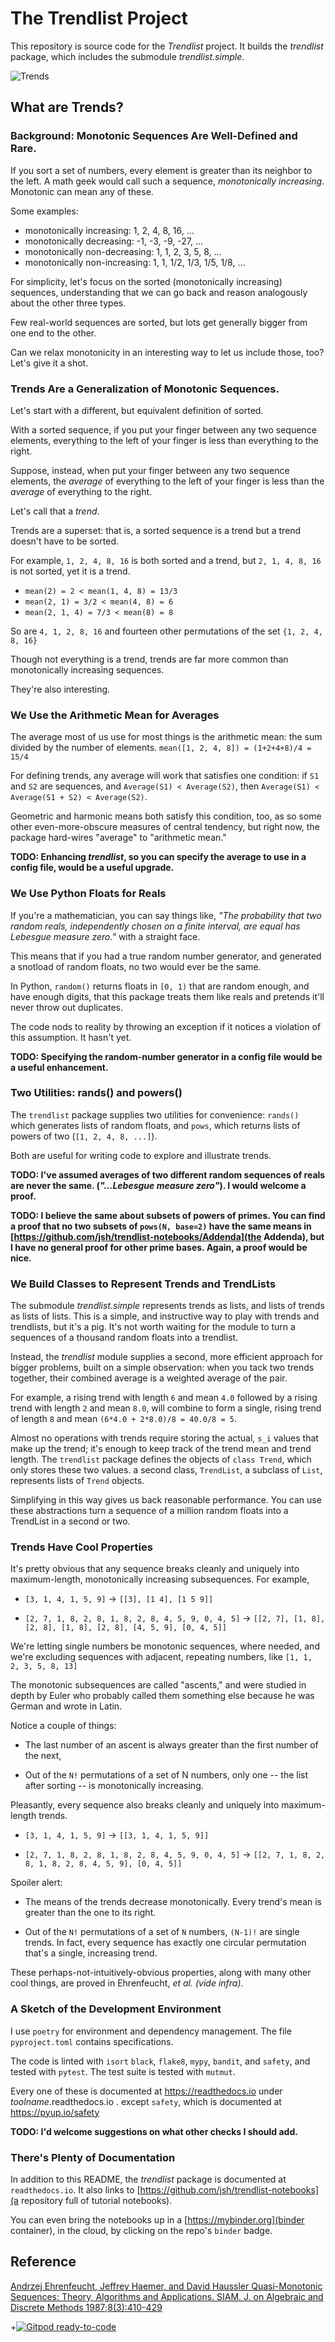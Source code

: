 # The Trendlist Project

This repository is source code for the *Trendlist* project.
It builds the *trendlist* package, which includes the submodule *trendlist.simple*.

![Trends](2020_google_trends.png) <!--- https://imgs.xkcd.com/comics/2020_google_trends.png --->


## What are Trends?

### Background: Monotonic Sequences Are Well-Defined and Rare.

If you sort a set of numbers, every element is greater than its neighbor to the left.
A math geek would call such a sequence, *monotonically increasing*.
Monotonic can mean any of these.

Some examples:

* monotonically increasing: 1, 2, 4, 8, 16, ...
* monotonically decreasing: -1, -3, -9, -27, ...
* monotonically non-decreasing: 1, 1, 2, 3, 5, 8, ...
* monotonically non-increasing: 1, 1, 1/2, 1/3, 1/5, 1/8, ...

For simplicity, let's focus on the sorted (monotonically increasing) sequences, understanding that we can go back and reason analogously about the other three types.

Few real-world sequences are sorted, but lots get generally bigger from one end to the other.

Can we relax monotonicity in an interesting way to let us include those, too?
Let's give it a shot.

### Trends Are a Generalization of Monotonic Sequences.

Let's start with a different, but equivalent definition of sorted.

With a sorted sequence, if you put your finger between any two sequence elements, everything to the left of your finger is less than everything to the right.

Suppose, instead, when put your finger between any two sequence elements,
the *average* of everything to the left of your finger is less than the *average* of everything to the right.

Let's call that a *trend*.

Trends are a superset:
that is, a sorted sequence is a trend
but a trend doesn't have to be sorted.

For example, `1, 2, 4, 8, 16` is both sorted and a trend,
but `2, 1, 4, 8, 16` is not sorted, yet it is a trend.
* `mean(2) = 2 < mean(1, 4, 8) = 13/3`
* `mean(2, 1) = 3/2 < mean(4, 8) = 6`
* `mean(2, 1, 4) = 7/3 < mean(8) = 8`

So are `4, 1, 2, 8, 16` and fourteen other permutations of the set `{1, 2, 4, 8, 16}`

Though not everything is a trend, trends are far more common than monotonically increasing sequences.

They're also interesting.

### We Use the Arithmetic Mean for Averages

The average most of us use for most things is the arithmetic mean: the sum divided by the number of elements.
`mean([1, 2, 4, 8]) = (1+2+4+8)/4 = 15/4`

For defining trends, any average will work that satisfies one condition:
if `S1` and `S2` are sequences, and `Average(S1) < Average(S2)`, then
`Average(S1) < Average(S1 + S2) < Average(S2)`.

Geometric and harmonic means both satisfy this condition, too, as so some other even-more-obscure measures of central tendency,
but right now, the package hard-wires "average" to "arithmetic mean."

**TODO: Enhancing *trendlist*,
so you can specify the average to use in a config file,
would be a useful upgrade.**


### We Use Python Floats for Reals

If you're a mathematician, you can say things like, *"The probability that two random reals, independently chosen on a finite interval, are equal has Lebesgue measure zero."*
with a straight face.

This means that if you had a true random number generator, and generated a snotload of random floats, no two would ever be the same.

In Python, `random()` returns floats in `[0, 1)` that are random enough, and have enough digits,
that this package treats them like reals and pretends it'll never throw out duplicates.

The code nods to reality by throwing an exception if it notices a violation of this assumption.
It hasn't yet.

**TODO: Specifying the random-number generator in a config file
would be a useful enhancement.**

### Two Utilities: rands() and powers()

The `trendlist` package supplies two utilities for convenience: `rands()`
which generates lists of random floats,
and `pows`, which returns lists of powers of two
(`[1, 2, 4, 8, ...]`).

Both are useful for writing code to explore and illustrate trends.

**TODO: I've assumed averages of two different random sequences of reals
are never the same. (*"...Lebesgue measure zero"*).
I would welcome a proof.**

**TODO: I believe the same about subsets of powers of primes.
You can find a proof that no two subsets of `pows(N, base=2)`
have the same means
in [https://github.com/jsh/trendlist-notebooks/Addenda](the Addenda),
but I have no general proof for other prime bases.
Again, a proof would be nice.**


### We Build Classes to Represent Trends and TrendLists

The submodule *trendlist.simple* represents trends as lists, and lists of trends as lists of lists.
This is a simple, and instructive way to play with trends and trendlists, but it's a pig.
It's not worth waiting for the module to turn a sequences of a thousand random floats into a trendlist.

Instead, the *trendlist* module supplies a second, more efficient approach for bigger problems, built on a simple observation:
when you tack two trends together, their combined average is a weighted average of the pair.

For example,
a rising trend with length `6` and mean `4.0`
followed by
a rising trend with length `2` and mean `8.0`,
will combine to form a single, rising trend of length `8`
and mean `(6*4.0 + 2*8.0)/8 = 40.0/8 = 5`.

Almost no operations with trends require storing
the actual, `s_i` values that make up the trend;
it's enough to keep track of the trend mean and trend length.
The `trendlist` package defines the objects of `class Trend`, which only stores these two values.
a second class, `TrendList`, a subclass of `List`, represents lists of `Trend` objects.

Simplifying in this way gives us back reasonable performance.
You can use these abstractions turn a sequence of a million random floats into a TrendList in a second or two.

### Trends Have Cool Properties

It's pretty obvious that any sequence breaks cleanly and uniquely into maximum-length, monotonically increasing subsequences. For example,

* `[3, 1, 4, 1, 5, 9]`  -> `[[3], [1 4], [1 5 9]]`

* `[2, 7, 1, 8, 2, 8, 1, 8, 2, 8, 4, 5, 9, 0, 4, 5]` -> `[[2, 7], [1, 8], [2, 8], [1, 8], [2, 8], [4, 5, 9], [0, 4, 5]]`

We're letting single numbers be monotonic sequences, where needed, and we're excluding sequences with adjacent, repeating numbers, like `[1, 1, 2, 3, 5, 8, 13]`

The monotonic subsequences are called "ascents," and were studied in depth by Euler who probably called them something else because he was German and wrote in Latin.

Notice a couple of things:

* The last number of an ascent is always greater than the first number of the next,

* Out of the `N!` permutations of a set of N numbers, only one -- the list after sorting -- is monotonically increasing.

Pleasantly, every sequence also breaks cleanly and uniquely into maximum-length trends.

* `[3, 1, 4, 1, 5, 9]`  -> `[[3, 1, 4, 1, 5, 9]]`

* `[2, 7, 1, 8, 2, 8, 1, 8, 2, 8, 4, 5, 9, 0, 4, 5]` -> `[[2, 7, 1, 8, 2, 8, 1, 8, 2, 8, 4, 5, 9], [0, 4, 5]]`

Spoiler alert:

- The means of the trends decrease monotonically. Every trend's mean is greater than the one to its right.

- Out of the `N!` permutations of a set of `N` numbers, `(N-1)!` are single trends.
In fact, every sequence has exactly one circular permutation that's a single, increasing trend.

These perhaps-not-intuitively-obvious properties, along with many other cool things,
are proved in Ehrenfeucht, *et al. (vide infra)*.

### A Sketch of the Development Environment

I use `poetry` for environment and dependency management.
The file `pyproject.toml` contains specifications.

The code is linted with `isort` `black`, `flake8`, `mypy`, `bandit`, and `safety`, and tested with `pytest`.
The test suite is tested with `mutmut`.

Every one of these is documented at <https://readthedocs.io> under *toolname*.readthedocs.io .
except `safety`, which is documented at <https://pyup.io/safety>

**TODO: I'd welcome suggestions on what other checks I should add.**


### There's Plenty of Documentation

In addition to this README, the *trendlist* package is documented at `readthedocs.io`.
It also links to [https://github.com/jsh/trendlist-notebooks](a repository full of tutorial notebooks).

You can even bring the notebooks up in a [https://mybinder.org](binder container), in the cloud, by clicking on the repo's `binder` badge.


## Reference
[Andrzej Ehrenfeucht, Jeffrey Haemer, and David Haussler Quasi-Monotonic Sequences: Theory, Algorithms and Applications. SIAM. J. on Algebraic and Discrete Methods 1987;8(3):410-429](https://scholar.colorado.edu/downloads/8049g581k)

+[![Gitpod ready-to-code](https://img.shields.io/badge/Gitpod-ready--to--code-908a85?logo=gitpod)](https://gitpod.io/#https://github.com/jsh/trendlist)
